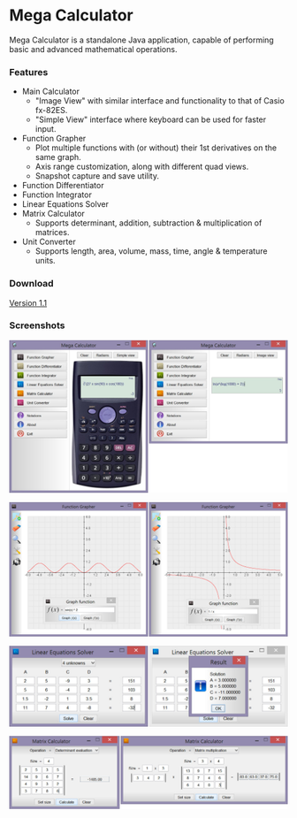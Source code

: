 # Mega Calculator

Mega Calculator is a standalone Java application, capable of performing basic and advanced mathematical operations.

### Features

* Main Calculator
  * "Image View" with similar interface and functionality to that of Casio fx-82ES. 
  * "Simple View" interface where keyboard can be used for faster input.
* Function Grapher
  * Plot multiple functions with (or without) their 1st derivatives on the same graph.
  * Axis range customization, along with different quad views.
  * Snapshot capture and save utility. 
* Function Differentiator
* Function Integrator
* Linear Equations Solver
* Matrix Calculator
  * Supports determinant, addition, subtraction & multiplication of matrices. 
* Unit Converter
  * Supports length, area, volume, mass, time, angle & temperature units. 

### Download

[Version 1.1](https://github.com/bishoybassem/mega-calculator/releases/download/v1.1/Mega.Calculator.jar)

### Screenshots

![screen1](/screenshots/screen1.jpg)

![screen2](/screenshots/screen2.jpg)

![screen3](/screenshots/screen3.jpg)

![screen4](/screenshots/screen4.jpg)

